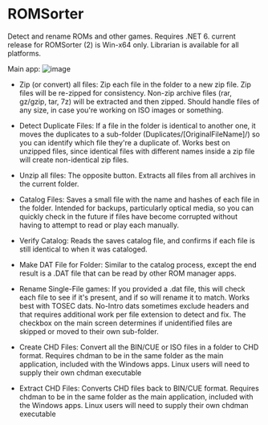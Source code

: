 # ROMSorter
Detect and rename ROMs and other games.
Requires .NET 6. current release for ROMSorter (2) is Win-x64 only. Librarian is available for all platforms.

Main app:
![image](https://user-images.githubusercontent.com/46307022/149203791-32f861e7-23bd-47a6-b96b-86e587d2c4b6.png)


* Zip (or convert) all files: Zip each file in the folder to a new zip file. Zip files will be re-zipped for consistency. Non-zip archive files (rar, gz/gzip, tar, 7z) will be extracted and then zipped. Should handle files of any size, in case you're working on ISO images or something.

* Detect Duplicate Files: If a file in the folder is identical to another one, it moves the duplicates to a sub-folder (Duplicates/[OriginalFileName]/) so you can identify which file they're a duplicate of. Works best on unzipped files, since identical files with different names inside a zip file will create non-identical zip files.

* Unzip all files: The opposite button. Extracts all files from all archives in the current folder.

* Catalog Files: Saves a small file with the name and hashes of each file in the folder. Intended for backups, particularly optical media, so you can quickly check in the future if files have become corrupted without having to attempt to read or play each manually.

* Verify Catalog: Reads the saves catalog file, and confirms if each file is still identical to when it was cataloged.

* Make DAT File for Folder: Similar to the catalog process, except the end result is a .DAT file that can be read by other ROM manager apps. 

* Rename Single-File games: If you provided a .dat file, this will check each file to see if it's present, and if so will rename it to match. Works best with TOSEC dats. No-Intro dats sometimes exclude headers and that requires additional work per file extension to detect and fix. The checkbox on the main screen determines if unidentified files are skipped or moved to their own sub-folder.

* Create CHD Files: Convert all the BIN/CUE or ISO files in a folder to CHD format. Requires chdman to be in the same folder as the main application, included with the Windows apps. Linux users will need to supply their own chdman executable

* Extract CHD Files: Converts CHD files back to BIN/CUE format. Requires chdman to be in the same folder as the main application, included with the Windows apps. Linux users will need to supply their own chdman executable

